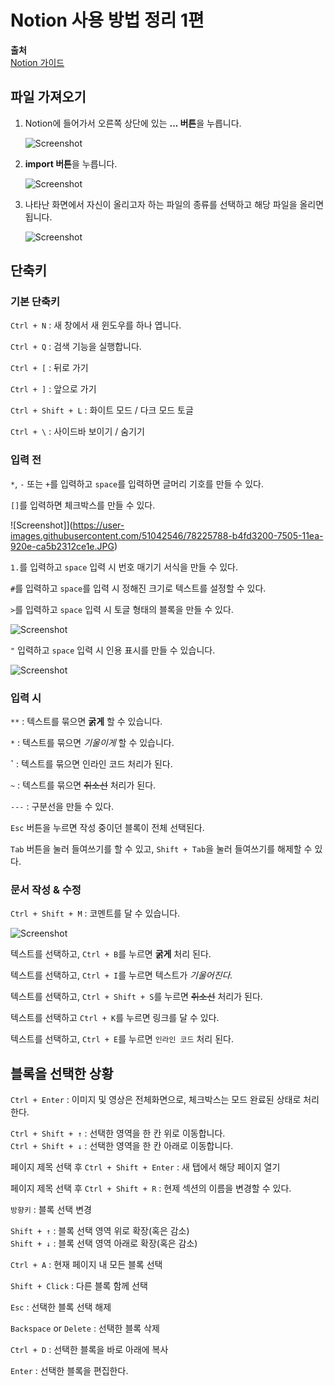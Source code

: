 # Notion 사용 방법 정리 1편
  
**출처**  
<a href = "https://www.notion.so/Notion-1ad7ccbc41a44298814a4820d4acb14e">Notion 가이드</a>  
  
## 파일 가져오기
  
1. Notion에 들어가서 오른쪽 상단에 있는 **... 버튼**을 누릅니다.  
  
    ![Screenshot](https://user-images.githubusercontent.com/51042546/78223942-a95c3c00-7502-11ea-9318-6345a388f457.JPG)  
  
2. **import 버튼**을 누릅니다.  
  
    ![Screenshot](https://user-images.githubusercontent.com/51042546/78224267-356e6380-7503-11ea-813a-0c4f3924748d.JPG)  
  
3. 나타난 화면에서 자신이 올리고자 하는 파일의 종류를 선택하고 해당 파일을 올리면 됩니다.  
  
    ![Screenshot](https://user-images.githubusercontent.com/51042546/78224377-6d75a680-7503-11ea-8b56-8a9498691317.JPG)  
  
## 단축키
  
### 기본 단축키
  
`Ctrl + N` : 새 창에서 새 윈도우를 하나 엽니다.  
  
`Ctrl + Q` : 검색 기능을 실행합니다.  
  
`Ctrl + [` : 뒤로 가기  
  
`Ctrl + ]` : 앞으로 가기  
  
`Ctrl + Shift + L` : 화이트 모드 / 다크 모드 토글  
  
`Ctrl + \` : 사이드바 보이기 / 숨기기  
  
### 입력 전
  
`*`, `-` 또는 `+`를 입력하고 `space`를 입력하면 글머리 기호를 만들 수 있다.  
  
`[]`를 입력하면 체크박스를 만들 수 있다. 
  
![Screenshot]](https://user-images.githubusercontent.com/51042546/78225788-b4fd3200-7505-11ea-920e-ca5b2312ce1e.JPG)  
  
`1.`를 입력하고 `space` 입력 시 번호 매기기 서식을 만들 수 있다.  
  
`#`를 입력하고 `space`를 입력 시 정해진 크기로 텍스트를 설정할 수 있다.  
  
`>`를 입력하고 `space` 입력 시 토글 형태의 블록을 만들 수 있다.  
  
![Screenshot](https://user-images.githubusercontent.com/51042546/78226182-4ec4df00-7506-11ea-9cae-4b1df8a677e9.JPG)  
  
`"` 입력하고 `space` 입력 시 인용 표시를 만들 수 있습니다.  
  
![Screenshot](https://user-images.githubusercontent.com/51042546/78226316-803daa80-7506-11ea-9597-9d900576b268.JPG)  
  
### 입력 시
  
`**` : 텍스트를 묶으면 **굵게** 할 수 있습니다.  
  
`*` : 텍스트를 묶으면 *기울이게* 할 수 있습니다.  
  
**`** : 텍스트를 묶으면 인라인 코드 처리가 된다.  
  
`~` : 텍스트를 묶으면 ~~취소선~~ 처리가 된다.  
  
`---` : 구분선을 만들 수 있다.  
  
`Esc` 버튼을 누르면 작성 중이던 블록이 전체 선택된다.  
  
`Tab` 버튼을 눌러 들여쓰기를 할 수 있고, `Shift + Tab`을 눌러 들여쓰기를 해제할 수 있다.  
  
### 문서 작성 & 수정
  
`Ctrl + Shift + M` : 코멘트를 달 수 있습니다.  
  
![Screenshot](https://user-images.githubusercontent.com/51042546/78226564-d9a5d980-7506-11ea-8724-8c884f4b7f94.JPG)  
  
텍스트를 선택하고, `Ctrl + B`를 누르면 **굵게** 처리 된다.  
  
텍스트를 선택하고, `Ctrl + I`를 누르면 텍스트가 *기울어진다.*  
  
텍스트를 선택하고, `Ctrl + Shift + S`를 누르면 ~~취소선~~ 처리가 된다.  
  
텍스트를 선택하고 `Ctrl + K`를 누르면 링크를 달 수 있다.  
  
텍스트를 선택하고, `Ctrl + E`를 누르면 `인라인 코드` 처리 된다.  
  
## 블록을 선택한 상황
  
`Ctrl + Enter` : 이미지 및 영상은 전체화면으로, 체크박스는 모드 완료된 상태로 처리한다.  
  
`Ctrl + Shift + ↑` : 선택한 영역을 한 칸 위로 이동합니다.  
`Ctrl + Shift + ↓` : 선택한 영역을 한 칸 아래로 이동합니다.  
  
페이지 제목 선택 후 `Ctrl + Shift + Enter` : 새 탭에서 해당 페이지 열기  
  
페이지 제목 선택 후 `Ctrl + Shift + R` : 현제 섹션의 이름을 변경할 수 있다.  
  
`방향키` : 블록 선택 변경  
  
`Shift + ↑` : 블록 선택 영역 위로 확장(혹은 감소)  
`Shift + ↓` : 블록 선택 영역 아래로 확장(혹은 감소)  
  
`Ctrl + A` : 현재 페이지 내 모든 블록 선택  
  
`Shift + Click` : 다른 블록 함께 선택  
  
`Esc` : 선택한 블록 선택 해제  
  
`Backspace` or `Delete` : 선택한 블록 삭제  
  
`Ctrl + D` : 선택한 블록을 바로 아래에 복사  
  
`Enter` : 선택한 블록을 편집한다.  
  
